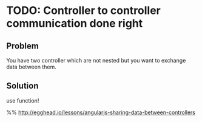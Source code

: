 # TODO: Controller to controller communication done right

## Problem

You have two controller which are not nested but you want to exchange data between them.


## Solution


use function!

%% http://egghead.io/lessons/angularjs-sharing-data-between-controllers


